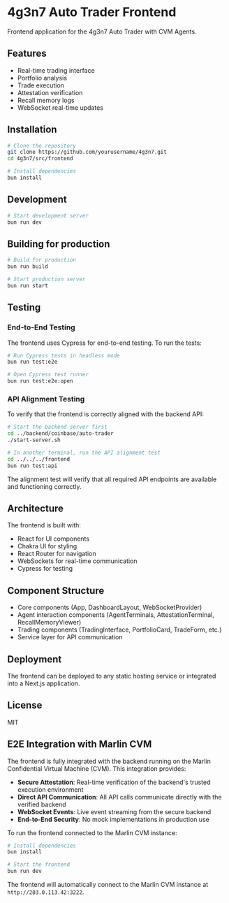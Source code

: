 # 4g3n7 Auto Trader Frontend

Frontend application for the 4g3n7 Auto Trader with CVM Agents.

## Features

- Real-time trading interface
- Portfolio analysis
- Trade execution
- Attestation verification
- Recall memory logs
- WebSocket real-time updates

## Installation

```bash
# Clone the repository
git clone https://github.com/yourusername/4g3n7.git
cd 4g3n7/src/frontend

# Install dependencies
bun install
```

## Development

```bash
# Start development server
bun run dev
```

## Building for production

```bash
# Build for production
bun run build

# Start production server
bun run start
```

## Testing

### End-to-End Testing

The frontend uses Cypress for end-to-end testing. To run the tests:

```bash
# Run Cypress tests in headless mode
bun run test:e2e

# Open Cypress test runner
bun run test:e2e:open
```

### API Alignment Testing

To verify that the frontend is correctly aligned with the backend API:

```bash
# Start the backend server first
cd ../backend/coinbase/auto-trader
./start-server.sh

# In another terminal, run the API alignment test
cd ../../../frontend
bun run test:api
```

The alignment test will verify that all required API endpoints are available and functioning correctly.

## Architecture

The frontend is built with:

- React for UI components
- Chakra UI for styling
- React Router for navigation
- WebSockets for real-time communication
- Cypress for testing

## Component Structure

- Core components (App, DashboardLayout, WebSocketProvider)
- Agent interaction components (AgentTerminals, AttestationTerminal, RecallMemoryViewer)
- Trading components (TradingInterface, PortfolioCard, TradeForm, etc.)
- Service layer for API communication

## Deployment

The frontend can be deployed to any static hosting service or integrated into a Next.js application.

## License

MIT

## E2E Integration with Marlin CVM

The frontend is fully integrated with the backend running on the Marlin Confidential Virtual Machine (CVM). This integration provides:

- **Secure Attestation**: Real-time verification of the backend's trusted execution environment
- **Direct API Communication**: All API calls communicate directly with the verified backend
- **WebSocket Events**: Live event streaming from the secure backend
- **End-to-End Security**: No mock implementations in production use

To run the frontend connected to the Marlin CVM instance:

```bash
# Install dependencies
bun install

# Start the frontend
bun run dev
```

The frontend will automatically connect to the Marlin CVM instance at `http://203.0.113.42:3222`. 